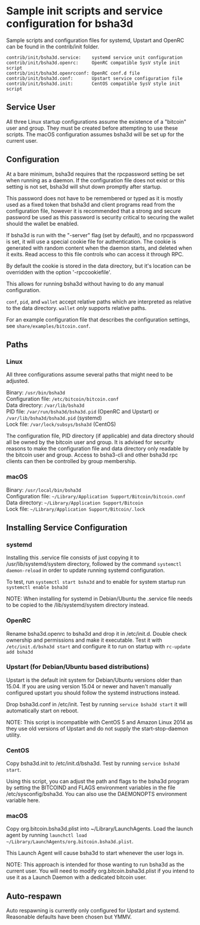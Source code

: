 Sample init scripts and service configuration for bsha3d
==========================================================

Sample scripts and configuration files for systemd, Upstart and OpenRC
can be found in the contrib/init folder.

    contrib/init/bsha3d.service:    systemd service unit configuration
    contrib/init/bsha3d.openrc:     OpenRC compatible SysV style init script
    contrib/init/bsha3d.openrcconf: OpenRC conf.d file
    contrib/init/bsha3d.conf:       Upstart service configuration file
    contrib/init/bsha3d.init:       CentOS compatible SysV style init script

Service User
---------------------------------

All three Linux startup configurations assume the existence of a "bitcoin" user
and group.  They must be created before attempting to use these scripts.
The macOS configuration assumes bsha3d will be set up for the current user.

Configuration
---------------------------------

At a bare minimum, bsha3d requires that the rpcpassword setting be set
when running as a daemon.  If the configuration file does not exist or this
setting is not set, bsha3d will shut down promptly after startup.

This password does not have to be remembered or typed as it is mostly used
as a fixed token that bsha3d and client programs read from the configuration
file, however it is recommended that a strong and secure password be used
as this password is security critical to securing the wallet should the
wallet be enabled.

If bsha3d is run with the "-server" flag (set by default), and no rpcpassword is set,
it will use a special cookie file for authentication. The cookie is generated with random
content when the daemon starts, and deleted when it exits. Read access to this file
controls who can access it through RPC.

By default the cookie is stored in the data directory, but it's location can be overridden
with the option '-rpccookiefile'.

This allows for running bsha3d without having to do any manual configuration.

`conf`, `pid`, and `wallet` accept relative paths which are interpreted as
relative to the data directory. `wallet` *only* supports relative paths.

For an example configuration file that describes the configuration settings,
see `share/examples/bitcoin.conf`.

Paths
---------------------------------

### Linux

All three configurations assume several paths that might need to be adjusted.

Binary:              `/usr/bin/bsha3d`  
Configuration file:  `/etc/bitcoin/bitcoin.conf`  
Data directory:      `/var/lib/bsha3d`  
PID file:            `/var/run/bsha3d/bsha3d.pid` (OpenRC and Upstart) or `/var/lib/bsha3d/bsha3d.pid` (systemd)  
Lock file:           `/var/lock/subsys/bsha3d` (CentOS)  

The configuration file, PID directory (if applicable) and data directory
should all be owned by the bitcoin user and group.  It is advised for security
reasons to make the configuration file and data directory only readable by the
bitcoin user and group.  Access to bsha3-cli and other bsha3d rpc clients
can then be controlled by group membership.

### macOS

Binary:              `/usr/local/bin/bsha3d`  
Configuration file:  `~/Library/Application Support/Bitcoin/bitcoin.conf`  
Data directory:      `~/Library/Application Support/Bitcoin`  
Lock file:           `~/Library/Application Support/Bitcoin/.lock`  

Installing Service Configuration
-----------------------------------

### systemd

Installing this .service file consists of just copying it to
/usr/lib/systemd/system directory, followed by the command
`systemctl daemon-reload` in order to update running systemd configuration.

To test, run `systemctl start bsha3d` and to enable for system startup run
`systemctl enable bsha3d`

NOTE: When installing for systemd in Debian/Ubuntu the .service file needs to be copied to the /lib/systemd/system directory instead.

### OpenRC

Rename bsha3d.openrc to bsha3d and drop it in /etc/init.d.  Double
check ownership and permissions and make it executable.  Test it with
`/etc/init.d/bsha3d start` and configure it to run on startup with
`rc-update add bsha3d`

### Upstart (for Debian/Ubuntu based distributions)

Upstart is the default init system for Debian/Ubuntu versions older than 15.04. If you are using version 15.04 or newer and haven't manually configured upstart you should follow the systemd instructions instead.

Drop bsha3d.conf in /etc/init.  Test by running `service bsha3d start`
it will automatically start on reboot.

NOTE: This script is incompatible with CentOS 5 and Amazon Linux 2014 as they
use old versions of Upstart and do not supply the start-stop-daemon utility.

### CentOS

Copy bsha3d.init to /etc/init.d/bsha3d. Test by running `service bsha3d start`.

Using this script, you can adjust the path and flags to the bsha3d program by
setting the BITCOIND and FLAGS environment variables in the file
/etc/sysconfig/bsha3d. You can also use the DAEMONOPTS environment variable here.

### macOS

Copy org.bitcoin.bsha3d.plist into ~/Library/LaunchAgents. Load the launch agent by
running `launchctl load ~/Library/LaunchAgents/org.bitcoin.bsha3d.plist`.

This Launch Agent will cause bsha3d to start whenever the user logs in.

NOTE: This approach is intended for those wanting to run bsha3d as the current user.
You will need to modify org.bitcoin.bsha3d.plist if you intend to use it as a
Launch Daemon with a dedicated bitcoin user.

Auto-respawn
-----------------------------------

Auto respawning is currently only configured for Upstart and systemd.
Reasonable defaults have been chosen but YMMV.
